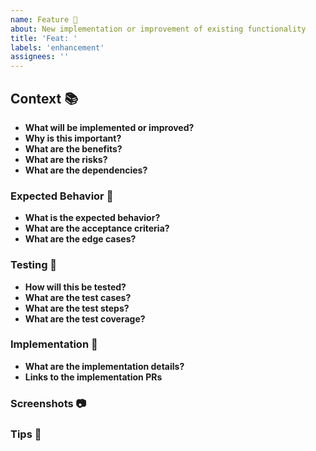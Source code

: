 ```yaml
---
name: Feature 🚀
about: New implementation or improvement of existing functionality
title: 'Feat: '
labels: 'enhancement'
assignees: ''
---
```


## Context 📚

- **What will be implemented or improved?**
- **Why is this important?**
- **What are the benefits?**
- **What are the risks?**
- **What are the dependencies?**

### Expected Behavior 🤔

- **What is the expected behavior?**
- **What are the acceptance criteria?**
- **What are the edge cases?**

### Testing 🧪

- **How will this be tested?**
- **What are the test cases?**
- **What are the test steps?**
- **What are the test coverage?**

### Implementation 🎯

- **What are the implementation details?**
- **Links to the implementation PRs**

### Screenshots 📷

<!-- If applicable, add screenshots to better understand the feature request. -->

### Tips 📝

<!-- Add any extra information that might be useful to implement the feature. -->

